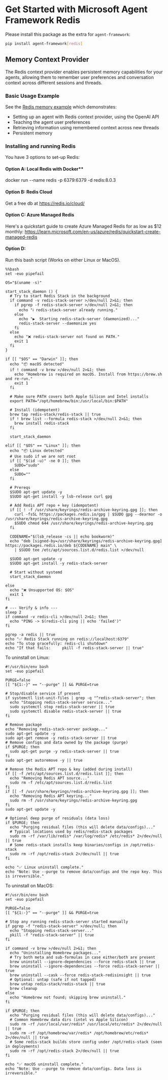 # Get Started with Microsoft Agent Framework Redis

Please install this package as the extra for `agent-framework`:

```bash
pip install agent-framework[redis]
```

## Memory Context Provider

The Redis context provider enables persistent memory capabilities for your agents, allowing them to remember user preferences and conversation context across different sessions and threads.

### Basic Usage Example

See the [Redis memory example](https://github.com/microsoft/agent-framework/tree/main/python/samples/getting_started/context_providers/redis/redis_memory.py) which demonstrates:

- Setting up an agent with Redis context provider, using the OpenAI API
- Teaching the agent user preferences
- Retrieving information using remembered context across new threads
- Persistent memory


### Installing and running Redis

You have 3 options to set-up Redis:

#### Option A: Local Redis with Docker**
docker run --name redis -p 6379:6379 -d redis:8.0.3

#### Option B: Redis Cloud
Get a free db at https://redis.io/cloud/

#### Option C: Azure Managed Redis
Here's a quickstart guide to create Azure Managed Redis for as low as $12 monthly: https://learn.microsoft.com/en-us/azure/redis/quickstart-create-managed-redis

#### Option D: 

Run this bash script (Works on either Linux or MacOS).

```
%%bash
set -euo pipefail

OS="$(uname -s)"

start_stack_daemon () {
  # Try to start Redis Stack in the background
  if command -v redis-stack-server >/dev/null 2>&1; then
    if pgrep -f redis-stack-server >/dev/null 2>&1; then
      echo "ℹ️ redis-stack-server already running."
    else
      echo "▶️  Starting redis-stack-server (daemonized)..."
      redis-stack-server --daemonize yes
    fi
  else
    echo "❌ redis-stack-server not found on PATH."
    exit 1
  fi
}

if [[ "$OS" == "Darwin" ]]; then
  echo "📦 macOS detected"
  if ! command -v brew >/dev/null 2>&1; then
    echo "Homebrew is required on macOS. Install from https://brew.sh and re-run."
    exit 1
  fi

  # Make sure PATH covers both Apple Silicon and Intel installs
  export PATH="/opt/homebrew/bin:/usr/local/bin:$PATH"

  # Install (idempotent)
  brew tap redis-stack/redis-stack || true
  if ! brew list --formula redis-stack >/dev/null 2>&1; then
    brew install redis-stack
  fi

  start_stack_daemon

elif [[ "$OS" == "Linux" ]]; then
  echo "📦 Linux detected"
  # Use sudo if we are not root
  if [[ "$(id -u)" -ne 0 ]]; then
    SUDO="sudo"
  else
    SUDO=""
  fi

  # Prereqs
  $SUDO apt-get update -y
  $SUDO apt-get install -y lsb-release curl gpg

  # Add Redis APT repo + key (idempotent)
  if [[ ! -f /usr/share/keyrings/redis-archive-keyring.gpg ]]; then
    curl -fsSL https://packages.redis.io/gpg | $SUDO gpg --dearmor -o /usr/share/keyrings/redis-archive-keyring.gpg
    $SUDO chmod 644 /usr/share/keyrings/redis-archive-keyring.gpg
  fi

  CODENAME="$(lsb_release -cs || echo bookworm)"
  echo "deb [signed-by=/usr/share/keyrings/redis-archive-keyring.gpg] https://packages.redis.io/deb ${CODENAME} main" \
    | $SUDO tee /etc/apt/sources.list.d/redis.list >/dev/null

  $SUDO apt-get update -y
  $SUDO apt-get install -y redis-stack-server

  # Start without systemd
  start_stack_daemon

else
  echo "❌ Unsupported OS: $OS"
  exit 1
fi

# --- Verify & info ---
sleep 2
if command -v redis-cli >/dev/null 2>&1; then
  echo "PING -> $(redis-cli ping || echo 'failed')"
fi

pgrep -a redis || true
echo "✅ Redis Stack running on redis://localhost:6379"
echo "To stop gracefully: redis-cli shutdown"
echo "If that fails:     pkill -f redis-stack-server || true"
```


To uninstall on Linux:

```
#!/usr/bin/env bash
set -euo pipefail

PURGE=false
[[ "${1:-}" == "--purge" ]] && PURGE=true

# Stop/disable service if present
if systemctl list-unit-files | grep -q "^redis-stack-server"; then
  echo "Stopping redis-stack-server service..."
  sudo systemctl stop redis-stack-server || true
  sudo systemctl disable redis-stack-server || true
fi

# Remove package
echo "Removing redis-stack-server package..."
sudo apt-get update -y
sudo apt-get remove -y redis-stack-server || true
# Remove configs and data owned by the package (purge)
if $PURGE; then
  sudo apt-get purge -y redis-stack-server || true
fi
sudo apt-get autoremove -y || true

# Remove the Redis APT repo & key (added during install)
if [[ -f /etc/apt/sources.list.d/redis.list ]]; then
  echo "Removing Redis APT source..."
  sudo rm -f /etc/apt/sources.list.d/redis.list
fi
if [[ -f /usr/share/keyrings/redis-archive-keyring.gpg ]]; then
  echo "Removing Redis APT keyring..."
  sudo rm -f /usr/share/keyrings/redis-archive-keyring.gpg
fi
sudo apt-get update -y

# Optional deep purge of residuals (data loss)
if $PURGE; then
  echo "Purging residual files (this will delete data/configs)..."
  # Typical locations used by redis/redis-stack packages
  sudo rm -rf /var/lib/redis* /var/log/redis* /etc/redis* 2>/dev/null || true
  # Some redis-stack installs keep binaries/configs in /opt/redis-stack
  sudo rm -rf /opt/redis-stack 2>/dev/null || true
fi

echo "✅ Linux uninstall complete."
echo "Note: Use --purge to remove data/configs and the repo key. This is irreversible."

```

To uninstall on MacOS:

```
#!/usr/bin/env bash
set -euo pipefail

PURGE=false
[[ "${1:-}" == "--purge" ]] && PURGE=true

# Stop any running redis-stack-server started manually
if pgrep -f "redis-stack-server" >/dev/null; then
  echo "Stopping redis-stack-server..."
  pkill -f "redis-stack-server" || true
fi

if command -v brew >/dev/null 2>&1; then
  echo "Uninstalling Homebrew packages..."
  # Try both meta and sub-formulas in case either/both are present
  brew uninstall --ignore-dependencies --force redis-stack || true
  brew uninstall --ignore-dependencies --force redis-stack-server || true
  brew uninstall --cask --force redis-stack-redisinsight || true
  # Optional: untap (safe if not tapped)
  brew untap redis-stack/redis-stack || true
  brew cleanup
else
  echo "Homebrew not found; skipping brew uninstall."
fi

if $PURGE; then
  echo "Purging residual files (this will delete data/configs)..."
  # Common Homebrew data dirs (intel vs Apple Silicon)
  sudo rm -rf /usr/local/var/redis* /usr/local/etc/redis* 2>/dev/null || true
  sudo rm -rf /opt/homebrew/var/redis* /opt/homebrew/etc/redis* 2>/dev/null || true
  # Some redis-stack builds store config under /opt/redis-stack (seen in deployments)
  sudo rm -rf /opt/redis-stack 2>/dev/null || true
fi

echo "✅ macOS uninstall complete."
echo "Note: Use --purge to remove data/configs. Data loss is irreversible."
```